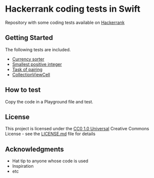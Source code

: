 # Hackerrank coding tests in Swift

Repository with some coding tests available on [Hackerrank](https://www.hackerrank.com/domains)

## Getting Started

The following tests are included.
- [Currency sorter](Currency%20sorter)
- [Smallest positive integer](Smallest%20positive%20integer)
- [Task of pairing](Task%20Of%20Pairing)
- [CollectionViewCell](UICollectionViewCell)

## How to test
Copy the code in a Playground file and test.

## License

This project is licensed under the [CC0 1.0 Universal](LICENSE.md)
Creative Commons License - see the [LICENSE.md](LICENSE.md) file for
details

## Acknowledgments

  - Hat tip to anyone whose code is used
  - Inspiration
  - etc
